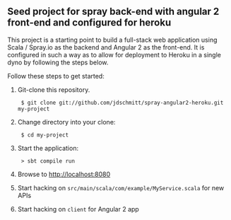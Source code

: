 ## Seed project for spray back-end with angular 2 front-end and configured for heroku

This project is a starting point to build a full-stack web application using Scala / Spray.io as the backend and Angular 2 as the front-end. It is configured in such a way as to allow for deployment to Heroku in a single dyno by following the steps below.

Follow these steps to get started:

1. Git-clone this repository.

        $ git clone git://github.com/jdschmitt/spray-angular2-heroku.git my-project

2. Change directory into your clone:

        $ cd my-project

3. Start the application:

        > sbt compile run

4. Browse to [http://localhost:8080](http://localhost:8080/)

5. Start hacking on `src/main/scala/com/example/MyService.scala` for new APIs

6. Start hacking on `client` for Angular 2 app
